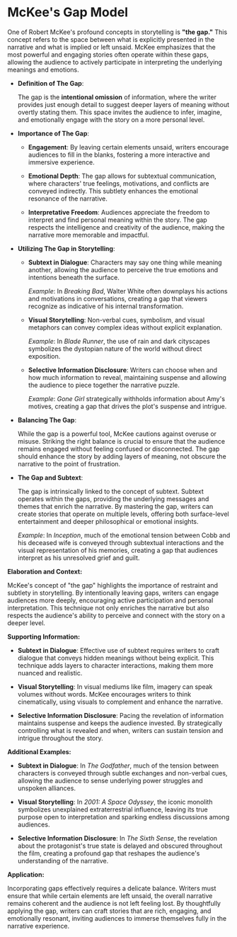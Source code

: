 # **McKee's Gap Model**

One of Robert McKee's profound concepts in storytelling is **"the gap."** This concept refers to the space between what is explicitly presented in the narrative and what is implied or left unsaid. McKee emphasizes that the most powerful and engaging stories often operate within these gaps, allowing the audience to actively participate in interpreting the underlying meanings and emotions.

- **Definition of The Gap**:

  The gap is the **intentional omission** of information, where the writer provides just enough detail to suggest deeper layers of meaning without overtly stating them. This space invites the audience to infer, imagine, and emotionally engage with the story on a more personal level.

- **Importance of The Gap**:

  - **Engagement**: By leaving certain elements unsaid, writers encourage audiences to fill in the blanks, fostering a more interactive and immersive experience.

  - **Emotional Depth**: The gap allows for subtextual communication, where characters' true feelings, motivations, and conflicts are conveyed indirectly. This subtlety enhances the emotional resonance of the narrative.

  - **Interpretative Freedom**: Audiences appreciate the freedom to interpret and find personal meaning within the story. The gap respects the intelligence and creativity of the audience, making the narrative more memorable and impactful.

- **Utilizing The Gap in Storytelling**:

  - **Subtext in Dialogue**: Characters may say one thing while meaning another, allowing the audience to perceive the true emotions and intentions beneath the surface.

    _Example_: In _Breaking Bad_, Walter White often downplays his actions and motivations in conversations, creating a gap that viewers recognize as indicative of his internal transformation.

  - **Visual Storytelling**: Non-verbal cues, symbolism, and visual metaphors can convey complex ideas without explicit explanation.

    _Example_: In _Blade Runner_, the use of rain and dark cityscapes symbolizes the dystopian nature of the world without direct exposition.

  - **Selective Information Disclosure**: Writers can choose when and how much information to reveal, maintaining suspense and allowing the audience to piece together the narrative puzzle.

    _Example_: _Gone Girl_ strategically withholds information about Amy's motives, creating a gap that drives the plot's suspense and intrigue.

- **Balancing The Gap**:

  While the gap is a powerful tool, McKee cautions against overuse or misuse. Striking the right balance is crucial to ensure that the audience remains engaged without feeling confused or disconnected. The gap should enhance the story by adding layers of meaning, not obscure the narrative to the point of frustration.

- **The Gap and Subtext**:

  The gap is intrinsically linked to the concept of subtext. Subtext operates within the gaps, providing the underlying messages and themes that enrich the narrative. By mastering the gap, writers can create stories that operate on multiple levels, offering both surface-level entertainment and deeper philosophical or emotional insights.

  _Example_: In _Inception_, much of the emotional tension between Cobb and his deceased wife is conveyed through subtextual interactions and the visual representation of his memories, creating a gap that audiences interpret as his unresolved grief and guilt.

**Elaboration and Context:**

McKee's concept of "the gap" highlights the importance of restraint and subtlety in storytelling. By intentionally leaving gaps, writers can engage audiences more deeply, encouraging active participation and personal interpretation. This technique not only enriches the narrative but also respects the audience's ability to perceive and connect with the story on a deeper level.

**Supporting Information:**

- **Subtext in Dialogue**: Effective use of subtext requires writers to craft dialogue that conveys hidden meanings without being explicit. This technique adds layers to character interactions, making them more nuanced and realistic.

- **Visual Storytelling**: In visual mediums like film, imagery can speak volumes without words. McKee encourages writers to think cinematically, using visuals to complement and enhance the narrative.

- **Selective Information Disclosure**: Pacing the revelation of information maintains suspense and keeps the audience invested. By strategically controlling what is revealed and when, writers can sustain tension and intrigue throughout the story.

**Additional Examples:**

- **Subtext in Dialogue**: In _The Godfather_, much of the tension between characters is conveyed through subtle exchanges and non-verbal cues, allowing the audience to sense underlying power struggles and unspoken alliances.

- **Visual Storytelling**: In _2001: A Space Odyssey_, the iconic monolith symbolizes unexplained extraterrestrial influence, leaving its true purpose open to interpretation and sparking endless discussions among audiences.

- **Selective Information Disclosure**: In _The Sixth Sense_, the revelation about the protagonist's true state is delayed and obscured throughout the film, creating a profound gap that reshapes the audience's understanding of the narrative.

**Application:**

Incorporating gaps effectively requires a delicate balance. Writers must ensure that while certain elements are left unsaid, the overall narrative remains coherent and the audience is not left feeling lost. By thoughtfully applying the gap, writers can craft stories that are rich, engaging, and emotionally resonant, inviting audiences to immerse themselves fully in the narrative experience.
